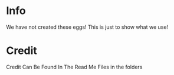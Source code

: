 # Info
We have not created these eggs! This is just to show what we use!
# Credit
Credit Can Be Found In The Read Me Files in the folders

